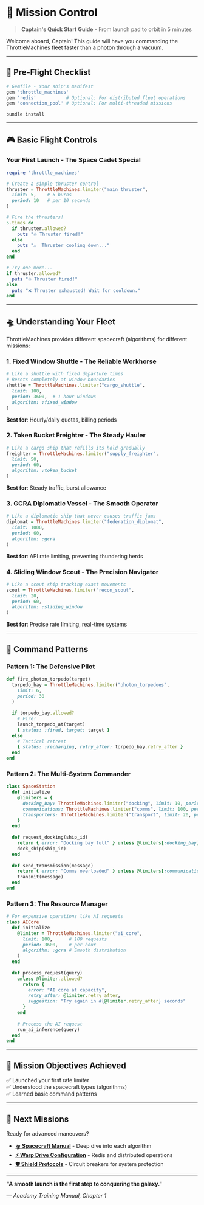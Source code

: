 # 🎯 Mission Control

> **Captain's Quick Start Guide** - From launch pad to orbit in 5 minutes

Welcome aboard, Captain! This guide will have you commanding the ThrottleMachines fleet faster than a photon through a vacuum.

---

## 🚦 Pre-Flight Checklist

```ruby
# Gemfile - Your ship's manifest
gem 'throttle_machines'
gem 'redis'           # Optional: For distributed fleet operations
gem 'connection_pool' # Optional: For multi-threaded missions
```

```bash
bundle install
```

---

## 🎮 Basic Flight Controls

### Your First Launch - The Space Cadet Special

```ruby
require 'throttle_machines'

# Create a simple thruster control
thruster = ThrottleMachines.limiter("main_thruster", 
  limit: 5,    # 5 burns
  period: 10   # per 10 seconds
)

# Fire the thrusters!
5.times do
  if thruster.allowed?
    puts "🔥 Thruster fired!"
  else
    puts "⚠️  Thruster cooling down..."
  end
end

# Try one more...
if thruster.allowed?
  puts "🔥 Thruster fired!"
else
  puts "❌ Thruster exhausted! Wait for cooldown."
end
```

---

## 🛸 Understanding Your Fleet

ThrottleMachines provides different spacecraft (algorithms) for different missions:

### 1. **Fixed Window Shuttle** - The Reliable Workhorse
```ruby
# Like a shuttle with fixed departure times
# Resets completely at window boundaries
shuttle = ThrottleMachines.limiter("cargo_shuttle",
  limit: 100,
  period: 3600,  # 1 hour windows
  algorithm: :fixed_window
)
```
**Best for**: Hourly/daily quotas, billing periods

### 2. **Token Bucket Freighter** - The Steady Hauler
```ruby
# Like a cargo ship that refills its hold gradually
freighter = ThrottleMachines.limiter("supply_freighter",
  limit: 50,
  period: 60,
  algorithm: :token_bucket
)
```
**Best for**: Steady traffic, burst allowance

### 3. **GCRA Diplomatic Vessel** - The Smooth Operator
```ruby
# Like a diplomatic ship that never causes traffic jams
diplomat = ThrottleMachines.limiter("federation_diplomat",
  limit: 1000,
  period: 60,
  algorithm: :gcra
)
```
**Best for**: API rate limiting, preventing thundering herds

### 4. **Sliding Window Scout** - The Precision Navigator
```ruby
# Like a scout ship tracking exact movements
scout = ThrottleMachines.limiter("recon_scout",
  limit: 20,
  period: 60,
  algorithm: :sliding_window
)
```
**Best for**: Precise rate limiting, real-time systems

---

## 🌟 Command Patterns

### Pattern 1: The Defensive Pilot
```ruby
def fire_photon_torpedo(target)
  torpedo_bay = ThrottleMachines.limiter("photon_torpedoes", 
    limit: 6, 
    period: 30
  )
  
  if torpedo_bay.allowed?
    # Fire!
    launch_torpedo_at(target)
    { status: :fired, target: target }
  else
    # Tactical retreat
    { status: :recharging, retry_after: torpedo_bay.retry_after }
  end
end
```

### Pattern 2: The Multi-System Commander
```ruby
class SpaceStation
  def initialize
    @limiters = {
      docking_bay: ThrottleMachines.limiter("docking", limit: 10, period: 300),
      communications: ThrottleMachines.limiter("comms", limit: 100, period: 60),
      transporters: ThrottleMachines.limiter("transport", limit: 20, period: 60)
    }
  end
  
  def request_docking(ship_id)
    return { error: "Docking bay full" } unless @limiters[:docking_bay].allowed?
    dock_ship(ship_id)
  end
  
  def send_transmission(message)
    return { error: "Comms overloaded" } unless @limiters[:communications].allowed?
    transmit(message)
  end
end
```

### Pattern 3: The Resource Manager
```ruby
# For expensive operations like AI requests
class AICore
  def initialize
    @limiter = ThrottleMachines.limiter("ai_core",
      limit: 100,      # 100 requests
      period: 3600,    # per hour
      algorithm: :gcra # Smooth distribution
    )
  end
  
  def process_request(query)
    unless @limiter.allowed?
      return {
        error: "AI core at capacity",
        retry_after: @limiter.retry_after,
        suggestion: "Try again in #{@limiter.retry_after} seconds"
      }
    end
    
    # Process the AI request
    run_ai_inference(query)
  end
end
```

---

## 🎯 Mission Objectives Achieved

✅ Launched your first rate limiter  
✅ Understood the spacecraft types (algorithms)  
✅ Learned basic command patterns  

---

## 🚀 Next Missions

Ready for advanced maneuvers?

- **[🛸 Spacecraft Manual](SPACECRAFT_MANUAL.md)** - Deep dive into each algorithm
- **[⚡ Warp Drive Configuration](WARP_DRIVE.md)** - Redis and distributed operations
- **[🛡️ Shield Protocols](SHIELD_PROTOCOLS.md)** - Circuit breakers for system protection

---

**"A smooth launch is the first step to conquering the galaxy."**

*— Academy Training Manual, Chapter 1*